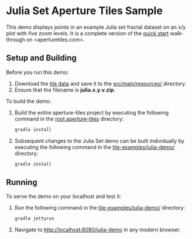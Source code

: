 Julia Set Aperture Tiles Sample
===============================

This demo displays points in an example Julia set fractal dataset on an x/y plot with five zoom levels. It is a complete version of the [quick start](https://aperturetiles.com/docs/development/getting-started/quick-start/) walk-through on <aperturetiles.com>.

## Setup and Building ##

Before you run this demo: 

1. Download the [tile data](http://assets.oculusinfo.com/tiles/downloads/tilesets/julia.x.y.v.zip) and save it to the [src/main/resources/](src/main/resources) directory.
2. Ensure that the filename is **julia.x.y.v.zip**.

To build the demo: 

1. Build the entire aperture-tiles project by executing the following command in the [root aperture-tiles](../../) directory:

	```bash
	gradle install
	```
	
2. Subsequent changes to the Julia Set demo can be built individually by executing the following command in the [tile-examples/julia-demo/](.) directory:

	```bash
	gradle install
	```

## Running ##

To serve the demo on your localhost and test it:

1. Run the following command in the [tile-examples/julia-demo/](.) directory:

	```bash
	gradle jettyrun
	```

2. Navigate to [http://localhost:8080/julia-demo](http://localhost:8080/julia-demo) in any modern browser.